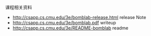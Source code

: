课程相关资料

- http://csapp.cs.cmu.edu/3e/bomblab-release.html      release Note
- http://csapp.cs.cmu.edu/3e/bomblab.pdf   writeup
- http://csapp.cs.cmu.edu/3e/README-bomblab readme

